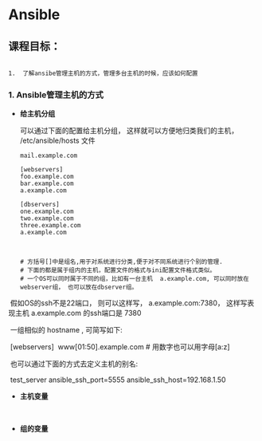 Ansible
========================


课程目标：
--------------------
```

1.  了解ansibe管理主机的方式，管理多台主机的时候，应该如何配置

```

### 1. Ansible管理主机的方式 

- **给主机分组**

  可以通过下面的配置给主机分组， 这样就可以方便地归类我们的主机， /etc/ansible/hosts 文件

  ```
  mail.example.com

  [webservers]
  foo.example.com
  bar.example.com
  a.example.com

  [dbservers]
  one.example.com
  two.example.com
  three.example.com
  a.example.com



  # 方括号[]中是组名,用于对系统进行分类,便于对不同系统进行个别的管理.
  # 下面的都是属于组内的主机，配置文件的格式与ini配置文件格式类似。
  # 一个OS可以同时属于不同的组，比如有一台主机  a.example.com, 可以同时放在webserver组， 也可以放在dbserver组。
  ```


​       假如OS的ssh不是22端口， 则可以这样写，   a.example.com:7380， 这样写表现主机  a.example.com 的ssh端口是 7380

​      一组相似的 hostname , 可简写如下:

​       [webservers]
​       www[01:50].example.com                  # 用数字也可以用字母[a:z]



​     也可以通过下面的方式去定义主机的别名:

​       test_server ansible_ssh_port=5555 ansible_ssh_host=192.168.1.50



- **主机变量**

  ​

- **组的变量**



